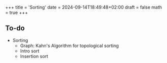 +++
title = 'Sorting'
date = 2024-09-14T18:49:48+02:00
draft = false
math = true
+++

## To-do

- Sorting
  - Graph: Kahn's Algorithm for topological sorting
  - Intro sort
  - Insertion sort
